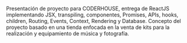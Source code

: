 Presentación de proyecto para CODERHOUSE, entrega de ReactJS implementando JSX, transpiling, componentes, Promises, APIs, hooks, children, Routing, Events, Context, Rendering y Database.
Concepto del proyecto basado en una tienda enfocada en la venta de kits para la realización y equipamiento de música y fotografía.